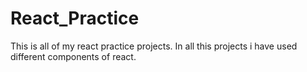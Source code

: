 # React_Practice
This is all of my react practice projects. 
In all this projects i have used different components of react.
